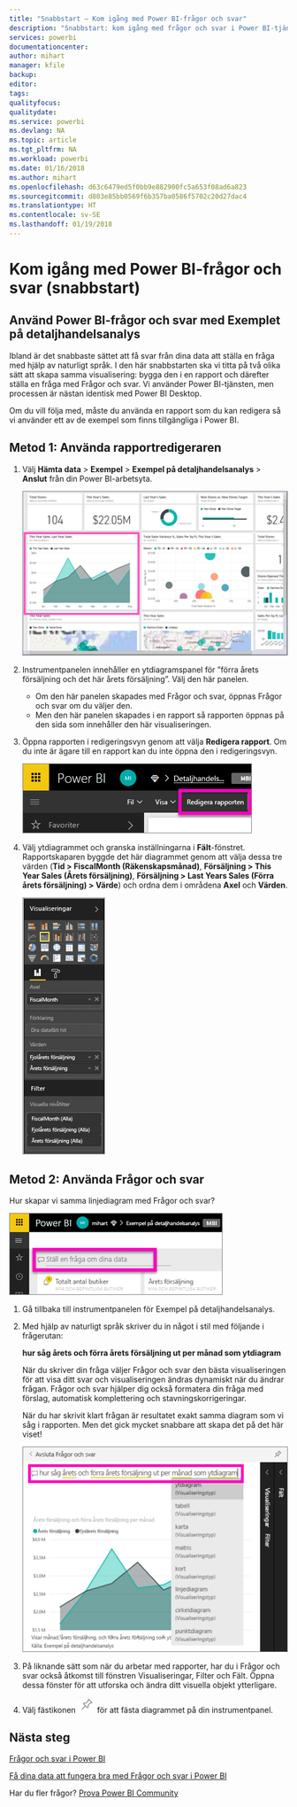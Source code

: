 ```yaml
---
title: "Snabbstart – Kom igång med Power BI-frågor och svar"
description: "Snabbstart: kom igång med frågor och svar i Power BI-tjänsten med hjälp av Exemplet på detaljhandelsanalys"
services: powerbi
documentationcenter: 
author: mihart
manager: kfile
backup: 
editor: 
tags: 
qualityfocus: 
qualitydate: 
ms.service: powerbi
ms.devlang: NA
ms.topic: article
ms.tgt_pltfrm: NA
ms.workload: powerbi
ms.date: 01/16/2018
ms.author: mihart
ms.openlocfilehash: d63c6479ed5f0bb9e882900fc5a653f08ad6a823
ms.sourcegitcommit: d803e85bb0569f6b357ba0586f5702c20d27dac4
ms.translationtype: HT
ms.contentlocale: sv-SE
ms.lasthandoff: 01/19/2018
---
```

# <a name="get-started-with-power-bi-qa-quickstart"></a>Kom igång med Power BI-frågor och svar (snabbstart)
## <a name="use-power-bi-qa-with-the-retail-analysis-sample"></a>Använd Power BI-frågor och svar med Exemplet på detaljhandelsanalys
Ibland är det snabbaste sättet att få svar från dina data att ställa en fråga med hjälp av naturligt språk.  I den här snabbstarten ska vi titta på två olika sätt att skapa samma visualisering: bygga den i en rapport och därefter ställa en fråga med Frågor och svar. Vi använder Power BI-tjänsten, men processen är nästan identisk med Power BI Desktop.

Om du vill följa med, måste du använda en rapport som du kan redigera så vi använder ett av de exempel som finns tillgängliga i Power BI.

## <a name="method-1-using-the-report-editor"></a>Metod 1: Använda rapportredigeraren
1. Välj **Hämta data** \> **Exempel** \> **Exempel på detaljhandelsanalys**  >   **Anslut** från din Power BI-arbetsyta.
   
    ![](media/power-bi-visualization-introduction-to-q-and-a/power-bi-dashboard.png)
2. Instrumentpanelen innehåller en ytdiagramspanel för ”förra årets försäljning och det här årets försäljning”.  Välj den här panelen. 
   
   * Om den här panelen skapades med Frågor och svar, öppnas Frågor och svar om du väljer den. 
   * Men den här panelen skapades i en rapport så rapporten öppnas på den sida som innehåller den här visualiseringen.
3. Öppna rapporten i redigeringsvyn genom att välja **Redigera rapport**.  Om du inte är ägare till en rapport kan du inte öppna den i redigeringsvyn.
   
    ![](media/power-bi-visualization-introduction-to-q-and-a/power-bi-edit-report.png)
4. Välj ytdiagrammet och granska inställningarna i **Fält**-fönstret.  Rapportskaparen byggde det här diagrammet genom att välja dessa tre värden (**Tid > FiscalMonth (Räkenskapsmånad)**, **Försäljning > This Year Sales (Årets försäljning)**, **Försäljning > Last Years Sales (Förra årets försäljning) > Värde**) och ordna dem i områdena **Axel** och **Värden**.
   
    ![](media/power-bi-visualization-introduction-to-q-and-a/gnatutorial_3-new.png)

## <a name="method-2-using-qa"></a>Metod 2: Använda Frågor och svar
Hur skapar vi samma linjediagram med Frågor och svar?

![](media/power-bi-visualization-introduction-to-q-and-a/power-bi-qna.png)

1. Gå tillbaka till instrumentpanelen för Exempel på detaljhandelsanalys.
2. Med hjälp av naturligt språk skriver du in något i stil med följande i frågerutan:
   
   **hur såg årets och förra årets försäljning ut per månad som ytdiagram**
   
   När du skriver din fråga väljer Frågor och svar den bästa visualiseringen för att visa ditt svar och visualiseringen ändras dynamiskt när du ändrar frågan. Frågor och svar hjälper dig också formatera din fråga med förslag, automatisk komplettering och stavningskorrigeringar.
   
   När du har skrivit klart frågan är resultatet exakt samma diagram som vi såg i rapporten.  Men det gick mycket snabbare att skapa det på det här viset!
   
   ![](media/power-bi-visualization-introduction-to-q-and-a/powerbi-qna-areachart.png)
3. På liknande sätt som när du arbetar med rapporter, har du i Frågor och svar också åtkomst till fönstren Visualiseringar, Filter och Fält.  Öppna dessa fönster för att utforska och ändra ditt visuella objekt ytterligare.
4. Välj fästikonen ![](media/power-bi-visualization-introduction-to-q-and-a/pinnooutline.png) för att fästa diagrammet på din instrumentpanel.

## <a name="next-steps"></a>Nästa steg
[Frågor och svar i Power BI](power-bi-q-and-a.md)

[Få dina data att fungera bra med Frågor och svar i Power BI](service-prepare-data-for-q-and-a.md)

Har du fler frågor? [Prova Power BI Community](http://community.powerbi.com/)

